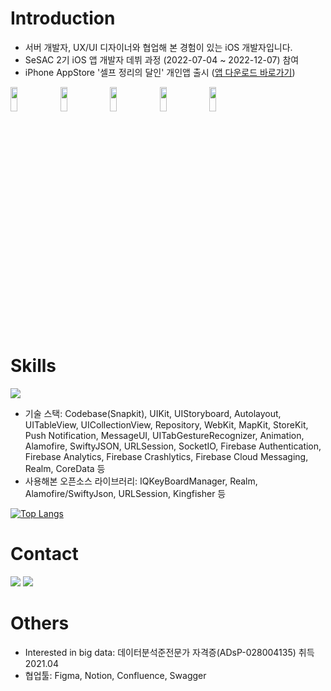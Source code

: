 # Introduction

- 서버 개발자, UX/UI 디자이너와 협업해 본 경험이 있는 iOS 개발자입니다.
- SeSAC 2기 iOS 앱 개발자 데뷔 과정 (2022-07-04 ~ 2022-12-07) 참여
- iPhone AppStore '셀프 정리의 달인' 개인앱 출시 (<a href="https://itunes.apple.com/app/id1645006071">앱 다운로드 바로가기</a>)

<img src = "https://user-images.githubusercontent.com/87454813/198912556-6470bd3c-eebc-4770-998d-01bebb5f65bc.png" width="15%" height="10%"> <img src = "https://user-images.githubusercontent.com/87454813/198912560-ff0c20ff-c1b9-4940-9d95-67fa72f23357.png" width="15%" height="10%"> <img src = "https://user-images.githubusercontent.com/87454813/198912562-4bdbce8a-e55d-4eb2-921d-19099cb0e2ef.png" width="15%" height="10%"> <img src = "https://user-images.githubusercontent.com/87454813/198912564-ecbb5dd1-ea6d-42a0-b073-7fa7b146f02c.png" width="15%" height="10%"> <img src = "https://user-images.githubusercontent.com/87454813/198912567-a4e07965-a288-45dd-9343-10b070ca9493.png" width="15%" height="10%"> 


# Skills

<img src="https://img.shields.io/badge/Swift-F05138?style=flat-square&logo=Swift&logoColor=white"/>

- 기술 스택: Codebase(Snapkit), UIKit, UIStoryboard, Autolayout, UITableView, UICollectionView, Repository, WebKit, MapKit, StoreKit, Push Notification, MessageUI, UITabGestureRecognizer, Animation, Alamofire, SwiftyJSON, URLSession, SocketIO, Firebase Authentication, Firebase Analytics, Firebase Crashlytics, Firebase Cloud Messaging, Realm, CoreData 등
- 사용해본 오픈소스 라이브러리: IQKeyBoardManager, Realm, Alamofire/SwiftyJson, URLSession, Kingfisher 등


[![Top Langs](https://github-readme-stats.vercel.app/api/top-langs/?username=SeungYeonMichelleYoo&layout=compact)](https://github.com/SeungYeonMichelleYoo/github-readme-stats)


# Contact
<a href="https://www.linkedin.com/in/seungyeon-yoo-b07513117/"><img src="https://img.shields.io/badge/-LinkedIn-blue?style=flat-square&logo=Linkedin&logoColor=white"/></a>  <a href="https://developer-michelle.tistory.com/"><img src="https://img.shields.io/badge/Tistory-000000?style=flat-square&logo=Tistory&logoColor=white"/></a>


# Others
- Interested in big data: 데이터분석준전문가 자격증(ADsP-028004135) 취득 2021.04
- 협업툴: Figma, Notion, Confluence, Swagger 



<!--
**SeungYeonMichelleYoo/SeungYeonMichelleYoo** is a ✨ _special_ ✨ repository because its `README.md` (this file) appears on your GitHub profile.

Here are some ideas to get you started:

- 🔭 I’m currently working on ...
- 🌱 I’m currently learning ...
- 👯 I’m looking to collaborate on ...
- 🤔 I’m looking for help with ...
- 💬 Ask me about ...
- 📫 How to reach me: ...
- 😄 Pronouns: ...
- ⚡ Fun fact: ...
-->
